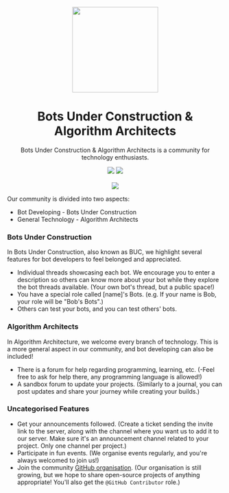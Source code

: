 <p align="center">
<img width="200" src="https://media.discordapp.net/attachments/1146406609094967337/1213117823262396436/622A25A4-3B0B-49DC-9875-1994BB0A7264-modified.png?ex=65f44f03&is=65e1da03&hm=c0abd47bdbfdf492628e0e386c23db8e82c682534dcc27447dbc1253dd19a3bf&=&format=webp&quality=lossless&width=662&height=662">
</p>
<h1 align="center">Bots Under Construction & Algorithm Architects</h1>
<p align="center">Bots Under Construction & Algorithm Architects is a community for technology enthusiasts. </p>
<p align="center"><img src="https://img.shields.io/badge/GitHub-100000?style=for-the-badge&logo=github&logoColor=white"> <img src="https://img.shields.io/badge/Discord-5865F2?style=for-the-badge&logo=discord&logoColor=white"><br><br><a href='https://discord.gg/xASEtwRPta'><img src="https://invidget.switchblade.xyz/xASEtwRPta"></a></p>

Our community is divided into two aspects:
- Bot Developing - Bots Under Construction
- General Technology - Algorithm Architects

### Bots Under Construction
In Bots Under Construction, also known as BUC, we highlight several features for bot developers to feel belonged and appreciated.
- Individual threads showcasing each bot. We encourage you to enter a description so others can know more about your bot while they explore the bot threads available. (Your own bot's thread, but a public space!)
- You have a special role called [name]'s Bots. (e.g. If your name is Bob, your role will be "Bob's Bots".)
- Others can test your bots, and you can test others' bots. 

### Algorithm Architects
In Algorithm Architecture, we welcome every branch of technology. This is a more general aspect in our community, and bot developing can also be included!
- There is a forum for help regarding programming, learning, etc. (-Feel free to ask for help there, any programming language is allowed!)
- A sandbox forum to update your projects. (Similarly to a journal, you can post updates and share your journey while creating your builds.)

### Uncategorised Features
- Get your announcements followed. (Create a ticket sending the invite link to the server, along with the channel where you want us to add it to our server. Make sure it's an announcement channel related to your project. Only one channel per project.)
- Participate in fun events. (We organise events regularly, and you're always welcomed to join us!)
- Join the community [GitHub organisation](https://github.com/BUC-AA). (Our organisation is still growing, but we hope to share open-source projects of anything appropriate! You'll also get the `@GitHub Contributor` role.)

